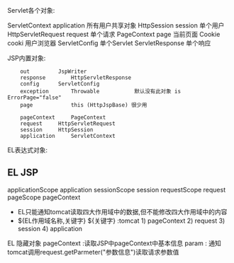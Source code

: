 Servlet各个对象:

ServletContext		application  所有用户共享对象
HttpSession 		session	 单个用户
HttpServletRequest  	request 	 单个请求
PageContext			page		 当前页面
Cookie			cooki		 用户浏览器
ServletConfig				 单个Servlet
ServletResponse				 单个响应

JSP内置对象:

		out			JspWriter
		response		HttpServletResponse
		config		ServletConfig
		exception		Throwable           默认没有此对象 is ErrorPage="false"
		page			this (HttpJspBase) 很少用

		pageContext		PageContext
		request		HttpServletRequest
		session		HttpSession
		application		ServletContext

EL表达式对象:


EL							JSP
-----------------------------------------------------
applicationScope					application
sessionScope					session
requestScope					request
pageScope						pageContext


* EL只能通知tomcat读取四大作用域中的数据,但不能修改四大作用域中的内容
* ${EL作用域名称,关键字}
  ${关键字}  :tomcat 1) pageContext 2) request 3) session 4) application



EL 隐藏对象
pageContext  :读取JSP中pageContext中基本信息
param		 : 通知tomcat调用request.getParmeter("参数信息")读取请求参数值

